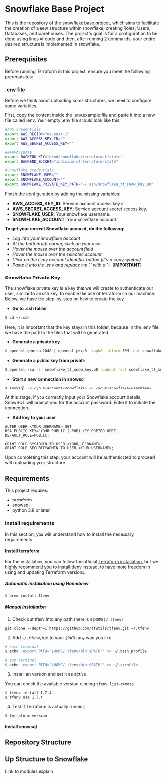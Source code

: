# Snowflake Base Project
This is the repository of the snowflake base project, which aims to facilitate the creation of a new structure within snowflake, creating Roles, Users, Databases, and warehouses. The project's goal is for a configuration to be done using lines of code and then, after running 2 commands, your entire desired structure is implemented in snowflake.

## Prerequisites

Before running Terraform in this  project, ensure you meet the following prerequisites:

### .env file

Before we think about uploading some structures, we need to configure some variables.

First, copy the content inside the .env.example file and paste it into a new file called .env. Your empty .env file should look like this:

```bash
#AWS credentials
export AWS_REGION="us-east-1"
export AWS_ACCESS_KEY_ID=""
export AWS_SECRET_ACCESS_KEY=""

####VALIDATE
export BACKEND_KEY="prod/snowflake/terraform.tfstate"
export BACKEND_BUCKET="indicium-sf-terraform-state"

#Snowflake credentials
export SNOWFLAKE_USER=""
export SNOWFLAKE_ACCOUNT=""
export SNOWFLAKE_PRIVATE_KEY_PATH="~/.ssh/snowflake_tf_snow_key.p8"
```

Finish the configuration by adding the missing variables:

- **AWS_ACCESS_KEY_ID**: Service account access key id.
- **AWS_SECRET_ACCESS_KEY**: Service account secret access key.
- **SNOWFLAKE_USER**: Your snowflake username.
- **SNOWFLAKE_ACCOUNT**: Your snowflake account.

**To get your correct Snowflake account, do the following:**

- *Log into your Snowflake account*
- *At the bottom left corner, click on your user*
- *Hover the mouse over the account field*
- *Hover the mouse over the selected account*
- *Click on the copy account identifier button (it's a copy symbol)*
- *Paste it into the .env and replace the '.' with a '-'* (**IMPORTANT**)

### Snowflake Private Key

The snowflake private key is a key that we will create to authenticate our user, similar to an ssh key, to enable the use of terraform on our machine. Below, we have the step-by-step on how to create the key.

- **Go to .ssh folder**
```bash
$ cd ~/.ssh
```
Here, it is important that the key stays in this folder, because in the .env file, we have the path to the files that will be generated.
- **Generate a private key**
```bash
$ openssl genrsa 2048 | openssl pkcs8 -topk8 -inform PEM -out snowflake_tf_snow_key.p8 -nocrypt
```
- **Generate a public key from private**
```bash
$ openssl rsa -in snowflake_tf_snow_key.p8 -pubout -out snowflake_tf_snow_key.pub
```
- **Start a new connection in snowsql**
```bash
$ snowsql -a <your-account-snowflake> -u <your-snowflake-username>
```
At this stage, if you correctly input your Snowflake account details, SnowSQL will prompt you for the account password. Enter it to initiate the connection.
- **Add key to your user**
```snowsql
ALTER USER <YOUR_USERNAME> SET RSA_PUBLIC_KEY='YOUR_PUBLIC_(.PUB)_KEY_COPIED_HERE' DEFAULT_ROLE=PUBLIC;

GRANT ROLE SYSADMIN TO USER <YOUR_USERNAME>;
GRANT ROLE SECURITYADMIN TO USER <YOUR_USERNAME>;
```

Upon completing this step, your account will be authenticated to proceed with uploading your structure.

## Requirements

This project requires:

- terraform
- snowsql
- python 3.8 or later

### Install requirements

In this section, you will understand how to install the necessary requirements.

#### Install terraform

For the installation, you can follow the official [Terraform installation](https://developer.hashicorp.com/terraform/tutorials/aws-get-started/install-cli), but we highly recommend you to install [tfenv](https://github.com/tfutils/tfenv) instead, to have more freedom in using and updating Terraform versions.

##### Automatic installation using Homebrew

```bash
$ brew install tfenv
```
##### Manual installation

1. Check out tfenv into any path (here is `${HOME}/.tfenv`)

```console
git clone --depth=1 https://github.com/tfutils/tfenv.git ~/.tfenv
```

2. Add `~/.tfenv/bin` to your `$PATH` any way you like

```bash
# bash terminal
$ echo 'export PATH="$HOME/.tfenv/bin:$PATH"' >> ~/.bash_profile

# zsh terminal
$ echo 'export PATH="$HOME/.tfenv/bin:$PATH"' >> ~/.zprofile
```

3. Install an version and set it as active

You can check the available version running `tfenv list-remote`

```
$ tfenv install 1.7.4
$ tfenv use 1.7.4
```

4. Test if Terraform is actually running
```bash
$ terraform version
```

#### Install snowsql

## Repository Structure

## Up Structure to Snowflake
Link to modules explain